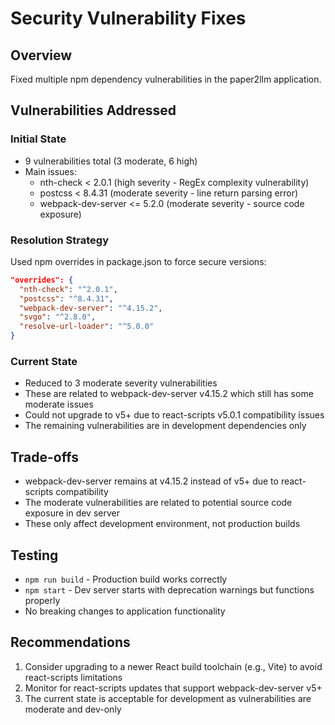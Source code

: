 # Security Vulnerability Fixes

## Overview
Fixed multiple npm dependency vulnerabilities in the paper2llm application.

## Vulnerabilities Addressed

### Initial State
- 9 vulnerabilities total (3 moderate, 6 high)
- Main issues:
  - nth-check < 2.0.1 (high severity - RegEx complexity vulnerability)
  - postcss < 8.4.31 (moderate severity - line return parsing error)
  - webpack-dev-server <= 5.2.0 (moderate severity - source code exposure)

### Resolution Strategy
Used npm overrides in package.json to force secure versions:

```json
"overrides": {
  "nth-check": "^2.0.1",
  "postcss": "^8.4.31",
  "webpack-dev-server": "^4.15.2",
  "svgo": "^2.8.0",
  "resolve-url-loader": "^5.0.0"
}
```

### Current State
- Reduced to 3 moderate severity vulnerabilities
- These are related to webpack-dev-server v4.15.2 which still has some moderate issues
- Could not upgrade to v5+ due to react-scripts v5.0.1 compatibility issues
- The remaining vulnerabilities are in development dependencies only

## Trade-offs
- webpack-dev-server remains at v4.15.2 instead of v5+ due to react-scripts compatibility
- The moderate vulnerabilities are related to potential source code exposure in dev server
- These only affect development environment, not production builds

## Testing
- `npm run build` - Production build works correctly
- `npm start` - Dev server starts with deprecation warnings but functions properly
- No breaking changes to application functionality

## Recommendations
1. Consider upgrading to a newer React build toolchain (e.g., Vite) to avoid react-scripts limitations
2. Monitor for react-scripts updates that support webpack-dev-server v5+
3. The current state is acceptable for development as vulnerabilities are moderate and dev-only